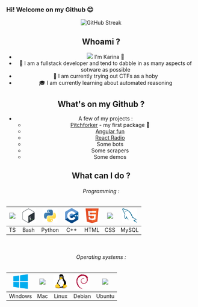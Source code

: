 ### Hi! Welcome on my Github 😊
<div align="center">

![GitHub Streak](https://streak-stats.demolab.com?user=karinadelcheva&theme=tokyonight_duo&hide_border=true&date_format=j%2Fn%5B%2FY%5D)
<br />

## Whoami ?

- <img src="https://avatars.githubusercontent.com/u/33750212?s=96&v=4" height="20"> I'm Karina :wave:
- :seedling: I am a fullstack developer and tend to dabble in as many aspects of sotware as possible
- :triangular_flag_on_post: I am currently trying out CTFs as a hoby
- :mortar_board: I am currently learning about automated reasoning

## What's on my Github ?

- A few of my projects :
  - [Pitchforker](https://github.com/karinadelcheva/pitchforker) - my first package 🥲
  - [Angular fun](https://github.com/karinadelcheva/angular-firebase-kd)
  - [React Radio](https://github.com/karinadelcheva/online-radio-website)
  - Some bots
  - Some scrapers
  - Some demos

## What can I do ?

###### Programming :
| <img src="https://upload.wikimedia.org/wikipedia/commons/thumb/4/4c/Typescript_logo_2020.svg/2048px-Typescript_logo_2020.svg.png" height="40"> | <img src="https://raw.githubusercontent.com/devicons/devicon/master/icons/bash/bash-original.svg" height="40"> | <img src="https://raw.githubusercontent.com/devicons/devicon/master/icons/python/python-original.svg" height="40"> | <img src="https://raw.githubusercontent.com/devicons/devicon/master/icons/cplusplus/cplusplus-original.svg" height="40"> | <img src="https://raw.githubusercontent.com/devicons/devicon/master/icons/html5/html5-original.svg" height="40"> | <img src="https://seeklogo.com/images/C/css-3-logo-A4E6678598-seeklogo.com.png"  height="40"> | <img src="https://raw.githubusercontent.com/devicons/devicon/master/icons/mysql/mysql-original.svg" height="40"> |
| :-: | :-: | :-: | :-: | :-: | :-: | :-: | 
| TS | Bash | Python | C++ | HTML | CSS | MySQL |
<br>

###### Operating systems :

| <img src="https://raw.githubusercontent.com/devicons/devicon/master/icons/windows8/windows8-original.svg" height="40"> | <img src="https://upload.wikimedia.org/wikipedia/commons/thumb/1/15/Apple_logo_hollow.svg/1200px-Apple_logo_hollow.svg.png" height="40"> | <img src="https://raw.githubusercontent.com/devicons/devicon/master/icons/linux/linux-original.svg" height="40"> | <img src="https://raw.githubusercontent.com/devicons/devicon/master/icons/debian/debian-original.svg" height="40" > | <img src="https://upload.wikimedia.org/wikipedia/commons/thumb/5/54/Ubuntu-Logo_ohne_Schriftzug.svg/2048px-Ubuntu-Logo_ohne_Schriftzug.svg.png" height="40"> |
| :-: | :-: | :-: | :-: | :-: | 
| Windows | Mac | Linux | Debian | Ubuntu | 


<!-- ## What am I working on ?

| Project : | Starting date : | Status : | Involvements : |
| :-: | :-: | :-: | :-: |
| Graduation project : Developing a micro USB safe-station | 22/08/2022 | :hourglass_flowing_sand: | <img src="https://raw.githubusercontent.com/devicons/devicon/master/icons/bash/bash-original.svg" height="20"><img src="https://raw.githubusercontent.com/devicons/devicon/master/icons/python/python-original.svg" height="20"><img src="https://raw.githubusercontent.com/devicons/devicon/master/icons/linux/linux-original.svg" height="20"><img src="https://www.raspberrypi.com/app/uploads/2020/06/raspberrry_pi_logo.png" height="20"> |

 -->
